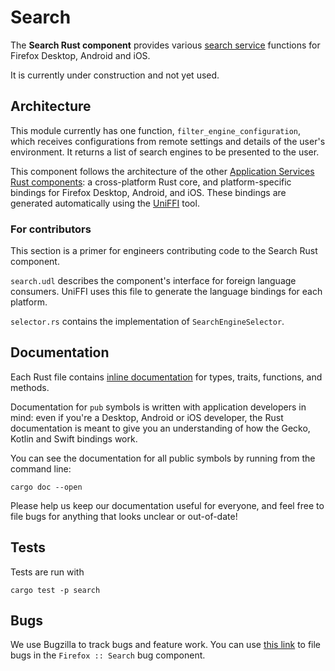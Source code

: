 # Search

The **Search Rust component** provides various [search service](https://firefox-source-docs.mozilla.org/toolkit/search/index.html) functions for Firefox Desktop, Android and iOS.

It is currently under construction and not yet used.

## Architecture

This module currently has one function, `filter_engine_configuration`, which receives configurations from remote settings and details of the user's environment. It returns a list of search engines to be presented to the user.

This component follows the architecture of the other [Application Services Rust components](https://mozilla.github.io/application-services/book/index.html): a cross-platform Rust core, and platform-specific bindings for Firefox Desktop, Android, and iOS. These bindings are generated automatically using the [UniFFI](https://mozilla.github.io/uniffi-rs/) tool.

### For contributors

This section is a primer for engineers contributing code to the Search Rust component.

`search.udl` describes the component's interface for foreign language consumers. UniFFI uses this file to generate the language bindings for each platform.

`selector.rs` contains the implementation of `SearchEngineSelector`.

## Documentation

Each Rust file contains [inline documentation](https://doc.rust-lang.org/rustdoc/what-is-rustdoc.html) for types, traits, functions, and methods.

Documentation for `pub` symbols is written with application developers in mind: even if you're a Desktop, Android or iOS developer, the Rust documentation is meant to give you an understanding of how the Gecko, Kotlin and Swift bindings work.

You can see the documentation for all public symbols by running from the command line:

```shell
cargo doc --open
```

Please help us keep our documentation useful for everyone, and feel free to file bugs for anything that looks unclear or out-of-date!

## Tests

Tests are run with

```shell
cargo test -p search
```

## Bugs

We use Bugzilla to track bugs and feature work. You can use [this link](https://bugzilla.mozilla.org/enter_bug.cgi?product=Firefox&component=Search) to file bugs in the `Firefox :: Search` bug component.
